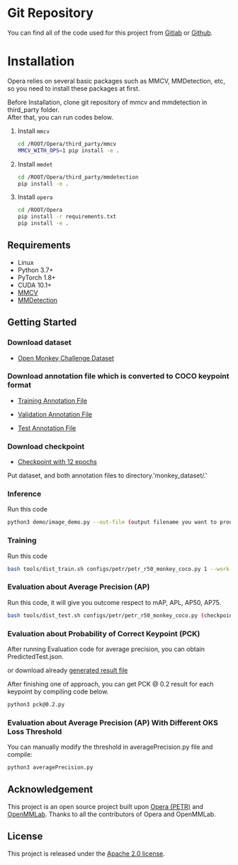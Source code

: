 # Git Repository

You can find all of the code used for this project from [Gitlab](https://git.cs.bham.ac.uk/projects-2022-23/jxp042) or [Github](https://github.com/jiwonhaha/finalProject).

# Installation

Opera relies on several basic packages such as MMCV, MMDetection, etc, so you need to install these packages at first.

Before Installation, clone git repository of mmcv and mmdetection in third_party folder.   
After that, you can run codes below.

1. Install `mmcv`

   ```bash
   cd /ROOT/Opera/third_party/mmcv
   MMCV_WITH_OPS=1 pip install -e .
   ```

2. Install `mmdet`

   ```bash
   cd /ROOT/Opera/third_party/mmdetection
   pip install -e .
   ```

3. Install `opera`

   ```bash
   cd /ROOT/Opera
   pip install -r requirements.txt
   pip install -e .
   ```


## Requirements

- Linux
- Python 3.7+
- PyTorch 1.8+
- CUDA 10.1+
- [MMCV](https://mmcv.readthedocs.io/en/latest/#installation)
- [MMDetection](https://mmdetection.readthedocs.io/en/latest/#installation)

## Getting Started

### Download dataset

- [Open Monkey Challenge Dataset](https://competitions.codalab.org/competitions/34342#learn_the_details)

### Download annotation file which is converted to COCO keypoint format

- [Training Annotation File](https://drive.google.com/file/d/1-8c652RrCyKI0mAor_KPlI_WQ8EMQPYV/view?usp=share_link) 
        
- [Validation Annotation File](https://drive.google.com/file/d/1DZcVRiXCpGsbrfZz9ABFUFs68PNSfgx8/view?usp=share_link) 

- [Test Annotation File](https://drive.google.com/file/d/1AiU1KqqPLhGWDnKPvfNiTQuSY4hBUsYt/view?usp=share_link) 
         

### Download checkpoint

- [Checkpoint with 12 epochs](https://drive.google.com/file/d/1OwBYLV7y5illjyWfspIq6u76iS0CP568/view?usp=share_link)

Put dataset, and both annotation files to directory.'monkey_dataset/.'       

       
### Inference       
Run this code   

``` bash
python3 demo/image_demo.py --out-file (output filename you want to product) (file directory you want to inference) configs/petr/petr_r50_monkey_coco.py (checkpoint directory)
```

### Training        
Run this code        

``` bash
bash tools/dist_train.sh configs/petr/petr_r50_monkey_coco.py 1 --work-dir monkeyDir --gpu-id 0 --resume-from (checkpoint directory which is start point)
```

### Evaluation about Average Precision (AP)

Run this code, it will give you outcome respect to mAP, APL, AP50, AP75.   

``` bash
bash tools/dist_test.sh configs/petr/petr_r50_monkey_coco.py (checkpoint directory) 1 --eval keypoints
```

### Evaluation about Probability of Correct Keypoint (PCK)

After running Evaluation code for average precision, you can obtain PredictedTest.json.

or download already [generated result file](https://drive.google.com/file/d/1W-qtnWe2NGpxMymXJvCQEFFZ8TsD1wAJ/view?usp=share_link)

After finishing one of approach, you can get PCK @ 0.2 result for each keypoint by compiling code below.

``` bash
python3 pck@0.2.py
```

### Evaluation about Average Precision (AP) With Different OKS Loss Threshold

You can manually modify the threshold in averagePrecision.py file and compile:
``` bash
python3 averagePrecision.py
```


## Acknowledgement

This project is an open source project built upon [Opera (PETR)](https://github.com/hikvision-research/opera) and [OpenMMLab](https://github.com/open-mmlab/). Thanks to all the contributors of Opera and OpenMMLab.


## License

This project is released under the [Apache 2.0 license](LICENSE).

